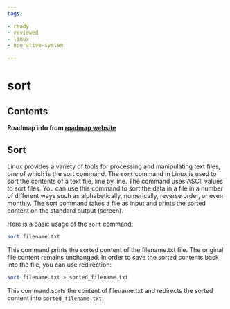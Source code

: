 ```yaml
---
tags:

- ready
- reviewed
- linux
- operative-system

---
```


# sort

## Contents

__Roadmap info from [roadmap website](https://roadmap.sh/linux/text-processing/sort)__

## Sort

Linux provides a variety of tools for processing and manipulating text files, one of which is the sort command. The `sort` command in Linux is used to sort the contents of a text file, line by line. The command uses ASCII values to sort files. You can use this command to sort the data in a file in a number of different ways such as alphabetically, numerically, reverse order, or even monthly. The sort command takes a file as input and prints the sorted content on the standard output (screen).

Here is a basic usage of the `sort` command:

```bash
sort filename.txt

```

This command prints the sorted content of the filename.txt file. The original file content remains unchanged. In order to save the sorted contents back into the file, you can use redirection:

```bash
sort filename.txt > sorted_filename.txt

```

This command sorts the content of filename.txt and redirects the sorted content into `sorted_filename.txt`.
